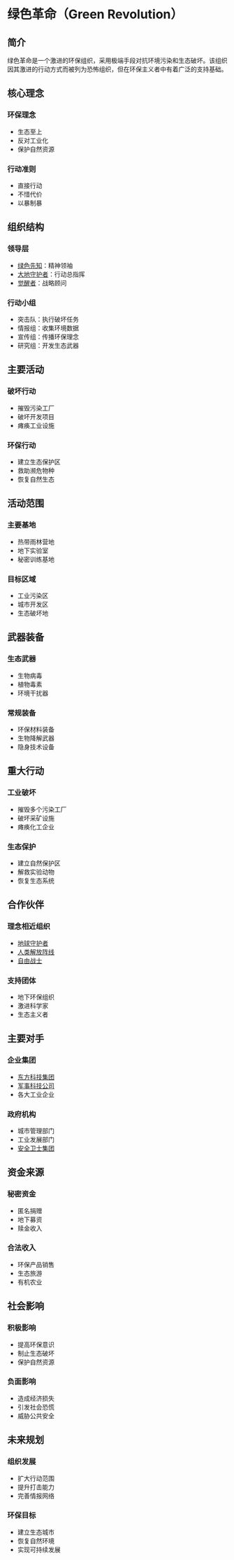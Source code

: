 # 绿色革命（Green Revolution）

## 简介
绿色革命是一个激进的环保组织，采用极端手段对抗环境污染和生态破坏。该组织因其激进的行动方式而被列为恐怖组织，但在环保主义者中有着广泛的支持基础。

## 核心理念

### 环保理念
- 生态至上
- 反对工业化
- 保护自然资源

### 行动准则
- 直接行动
- 不惜代价
- 以暴制暴

## 组织结构

### 领导层
- [绿色先知](/人物/绿色先知.md)：精神领袖
- [大地守护者](/人物/大地守护者.md)：行动总指挥
- [觉醒者](/人物/觉醒者.md)：战略顾问

### 行动小组
- 突击队：执行破坏任务
- 情报组：收集环境数据
- 宣传组：传播环保理念
- 研究组：开发生态武器

## 主要活动

### 破坏行动
- 摧毁污染工厂
- 破坏开发项目
- 瘫痪工业设施

### 环保行动
- 建立生态保护区
- 救助濒危物种
- 恢复自然生态

## 活动范围

### 主要基地
- 热带雨林营地
- 地下实验室
- 秘密训练基地

### 目标区域
- 工业污染区
- 城市开发区
- 生态破坏地

## 武器装备

### 生态武器
- 生物病毒
- 植物毒素
- 环境干扰器

### 常规装备
- 环保材料装备
- 生物降解武器
- 隐身技术设备

## 重大行动

### 工业破坏
- 摧毁多个污染工厂
- 破坏采矿设施
- 瘫痪化工企业

### 生态保护
- 建立自然保护区
- 解救实验动物
- 恢复生态系统

## 合作伙伴

### 理念相近组织
- [地球守护者](/组织/地球守护者.md)
- [人类解放阵线](/组织/人类解放阵线.md)
- [自由战士](/组织/自由战士.md)

### 支持团体
- 地下环保组织
- 激进科学家
- 生态主义者

## 主要对手

### 企业集团
- [东方科技集团](/组织/东方科技集团.md)
- [军事科技公司](/组织/军事科技公司.md)
- 各大工业企业

### 政府机构
- 城市管理部门
- 工业发展部门
- [安全卫士集团](/组织/安全卫士集团.md)

## 资金来源

### 秘密资金
- 匿名捐赠
- 地下募资
- 赎金收入

### 合法收入
- 环保产品销售
- 生态旅游
- 有机农业

## 社会影响

### 积极影响
- 提高环保意识
- 制止生态破坏
- 保护自然资源

### 负面影响
- 造成经济损失
- 引发社会恐慌
- 威胁公共安全

## 未来规划

### 组织发展
- 扩大行动范围
- 提升打击能力
- 完善情报网络

### 环保目标
- 建立生态城市
- 恢复自然环境
- 实现可持续发展
